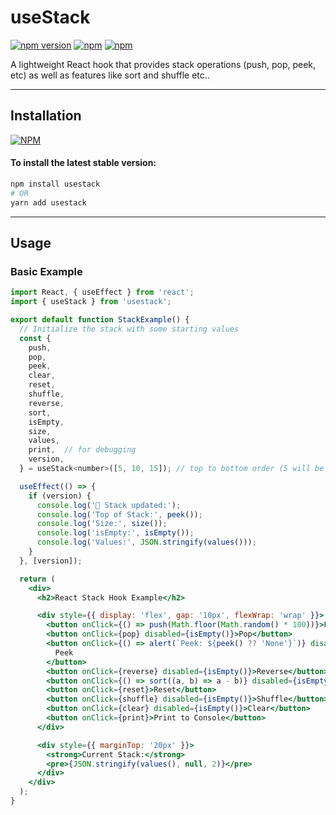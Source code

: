 # useStack

[![npm version](https://badge.fury.io/js/usestack.svg)](https://badge.fury.io/js/usestack) [![npm](https://img.shields.io/npm/dw/usestack.svg?logo=npm)](https://www.npmjs.com/package/usestack) [![npm](https://img.shields.io/bundlephobia/minzip/usestack)](https://www.npmjs.com/package/usestack)

A lightweight React hook that provides stack operations (push, pop, peek, etc) as well as features like sort and shuffle etc..

---

## Installation

[![NPM](https://nodei.co/npm/usestack.png?compact=true)](https://nodei.co/npm/usestack/)

#### To install the latest stable version:

```sh
npm install usestack
# OR
yarn add usestack
```

---

## Usage

### Basic Example

```jsx
import React, { useEffect } from 'react';
import { useStack } from 'usestack';

export default function StackExample() {
  // Initialize the stack with some starting values
  const {
    push,
    pop,
    peek,
    clear,
    reset,
    shuffle,
    reverse,
    sort,
    isEmpty,
    size,
    values,
    print,  // for debugging
    version,
  } = useStack<number>([5, 10, 15]); // top to bottom order (5 will be on top of stack) 

  useEffect(() => {
    if (version) {
      console.log('🔁 Stack updated:');
      console.log('Top of Stack:', peek());
      console.log('Size:', size());
      console.log('isEmpty:', isEmpty());
      console.log('Values:', JSON.stringify(values()));
    }
  }, [version]);

  return (
    <div>
      <h2>React Stack Hook Example</h2>

      <div style={{ display: 'flex', gap: '10px', flexWrap: 'wrap' }}>
        <button onClick={() => push(Math.floor(Math.random() * 100))}>Push Random</button>
        <button onClick={pop} disabled={isEmpty()}>Pop</button>
        <button onClick={() => alert(`Peek: ${peek() ?? 'None'}`)} disabled={isEmpty()}>
          Peek
        </button>
        <button onClick={reverse} disabled={isEmpty()}>Reverse</button>
        <button onClick={() => sort((a, b) => a - b)} disabled={isEmpty()}>Sort</button>
        <button onClick={reset}>Reset</button>
        <button onClick={shuffle} disabled={isEmpty()}>Shuffle</button>
        <button onClick={clear} disabled={isEmpty()}>Clear</button>
        <button onClick={print}>Print to Console</button>
      </div>

      <div style={{ marginTop: '20px' }}>
        <strong>Current Stack:</strong>
        <pre>{JSON.stringify(values(), null, 2)}</pre>
      </div>
    </div>
  );
}
```